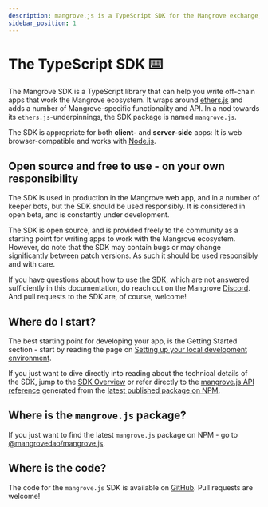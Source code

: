 ```yaml
---
description: mangrove.js is a TypeScript SDK for the Mangrove exchange, the on-chain orderbook where offers are code.
sidebar_position: 1
---
```


# The TypeScript SDK ⌨️

The Mangrove SDK is a TypeScript library that can help you write off-chain apps that work the Mangrove ecosystem. It wraps around [ethers.js](https://github.com/ethers-io/ethers.js) and adds a number of Mangrove-specific functionality and API. In a nod towards its `ethers.js`-underpinnings, the SDK package is named `mangrove.js`.

The SDK is appropriate for both **client-** and **server-side** apps: It is web browser-compatible and works with [Node.js](https://nodejs.org/en/). 

## Open source and free to use - on your own responsibility

The SDK is used in production in the Mangrove web app, and in a number of keeper bots, but the SDK should be used responsibly. It is considered in open beta, and is constantly under development. 

The SDK is open source, and is provided freely to the community as a starting point for writing apps to work with the Mangrove ecosystem. However, do note that the SDK may contain bugs or may change significantly between patch versions. As such it should be used responsibly and with care.

If you have questions about how to use the SDK, which are not answered sufficiently in this documentation, do reach out on the Mangrove [Discord](https://discord.gg/rk9Qthz5YE). And pull requests to the SDK are, of course, welcome!

## Where do I start? 

The best starting point for developing your app, is the Getting Started section - start by reading the page on [Setting up your local development environment](./getting-started/preparation.md).

If you just want to dive directly into reading about the technical details of the SDK, jump to the [SDK Overview](./technical-references/api-overview.md) or refer directly to the [mangrove.js API reference](technical-references/code/index.md) generated from the [latest published package on NPM](#where-is-the-mangrovejs-package).

## Where is the `mangrove.js` package?

If you just want to find the latest `mangrove.js` package on NPM - go to [@mangrovedao/mangrove.js](https://www.npmjs.com/package/@mangrovedao/mangrove.js).

## Where is the code?

The code for the `mangrove.js` SDK is available on [GitHub](https://github.com/mangrovedao/mangrove-ts). Pull requests are welcome!

